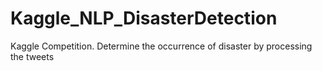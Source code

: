 # Kaggle_NLP_DisasterDetection
Kaggle Competition. Determine the occurrence of disaster by processing the tweets
